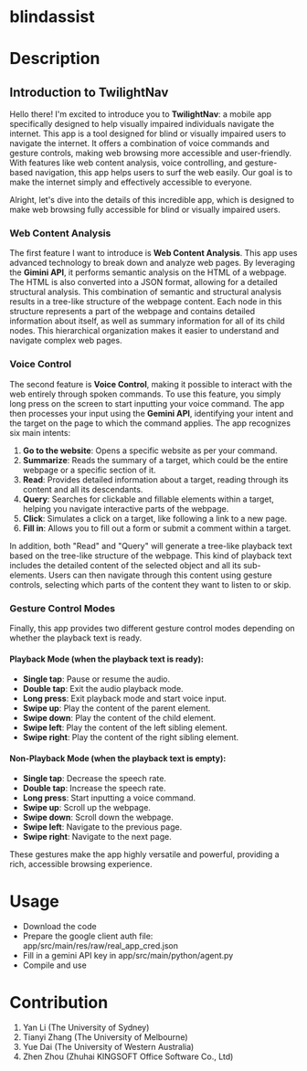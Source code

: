 # blindassist

# Description
## Introduction to TwilightNav

Hello there! I'm excited to introduce you to **TwilightNav**: a mobile app specifically designed to help visually impaired individuals navigate the internet. This app is a tool designed for blind or visually impaired users to navigate the internet. It offers a combination of voice commands and gesture controls, making web browsing more accessible and user-friendly. With features like web content analysis, voice controlling, and gesture-based navigation, this app helps users to surf the web easily. Our goal is to make the internet simply and effectively accessible to everyone.

Alright, let's dive into the details of this incredible app, which is designed to make web browsing fully accessible for blind or visually impaired users.

### Web Content Analysis

The first feature I want to introduce is **Web Content Analysis**. This app uses advanced technology to break down and analyze web pages. By leveraging the **Gimini API**, it performs semantic analysis on the HTML of a webpage. The HTML is also converted into a JSON format, allowing for a detailed structural analysis. This combination of semantic and structural analysis results in a tree-like structure of the webpage content. Each node in this structure represents a part of the webpage and contains detailed information about itself, as well as summary information for all of its child nodes. This hierarchical organization makes it easier to understand and navigate complex web pages.

### Voice Control

The second feature is **Voice Control**, making it possible to interact with the web entirely through spoken commands. To use this feature, you simply long press on the screen to start inputting your voice command. The app then processes your input using the **Gemini API**, identifying your intent and the target on the page to which the command applies. The app recognizes six main intents:

1. **Go to the website**: Opens a specific website as per your command.
2. **Summarize**: Reads the summary of a target, which could be the entire webpage or a specific section of it.
3. **Read**: Provides detailed information about a target, reading through its content and all its descendants.
4. **Query**: Searches for clickable and fillable elements within a target, helping you navigate interactive parts of the webpage.
5. **Click**: Simulates a click on a target, like following a link to a new page.
6. **Fill in**: Allows you to fill out a form or submit a comment within a target.

In addition, both "Read" and "Query" will generate a tree-like playback text based on the tree-like structure of the webpage. This kind of playback text includes the detailed content of the selected object and all its sub-elements. Users can then navigate through this content using gesture controls, selecting which parts of the content they want to listen to or skip.

### Gesture Control Modes

Finally, this app provides two different gesture control modes depending on whether the playback text is ready.

#### Playback Mode (when the playback text is ready):
- **Single tap**: Pause or resume the audio.
- **Double tap**: Exit the audio playback mode.
- **Long press**: Exit playback mode and start voice input.
- **Swipe up**: Play the content of the parent element.
- **Swipe down**: Play the content of the child element.
- **Swipe left**: Play the content of the left sibling element.
- **Swipe right**: Play the content of the right sibling element.

#### Non-Playback Mode (when the playback text is empty):
- **Single tap**: Decrease the speech rate.
- **Double tap**: Increase the speech rate.
- **Long press**: Start inputting a voice command.
- **Swipe up**: Scroll up the webpage.
- **Swipe down**: Scroll down the webpage.
- **Swipe left**: Navigate to the previous page.
- **Swipe right**: Navigate to the next page.

These gestures make the app highly versatile and powerful, providing a rich, accessible browsing experience.

# Usage
- Download the code
- Prepare the google client auth file: app/src/main/res/raw/real_app_cred.json
- Fill in a gemini API key in app/src/main/python/agent.py
- Compile and use


# Contribution

1. Yan Li (The University of Sydney)
2. Tianyi Zhang (The University of Melbourne)
3. Yue Dai (The University of Western Australia)
4. Zhen Zhou (Zhuhai KINGSOFT Office Software Co., Ltd)